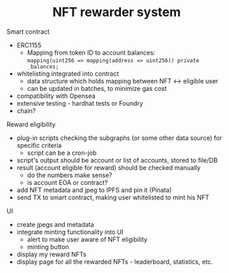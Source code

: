 # <h1 align="center"> NFT rewarder system </h1>

Smart contract

-   ERC1155
    -   Mapping from token ID to account balances:  
        `mapping(uint256 => mapping(address => uint256)) private _balances;`
-   whitelisting integrated into contract
    -   data structure which holds mapping between NFT <-> eligible user
    -   can be updated in batches, to minimize gas cost
-   compatibility with Opensea
-   extensive testing - hardhat tests or Foundry
-   chain?

Reward eligibility

-   plug-in scripts checking the subgraphs (or some other data source) for specific criteria
    -   script can be a cron-job
-   script's output should be account or list of accounts, stored to file/DB
-   result (account eligible for reward) should be checked manually
    -   do the numbers make sense?
    -   is account EOA or contract?
-   add NFT metadata and jpeg to IPFS and pin it (Pinata)
-   send TX to smart contract, making user whitelisted to mint his NFT

UI

-   create jpegs and metadata
-   integrate minting functionality into UI
    -   alert to make user aware of NFT eligibility
    -   minting button
-   display my reward NFTs
-   display page for all the rewarded NFTs - leaderboard, statistics, etc.
